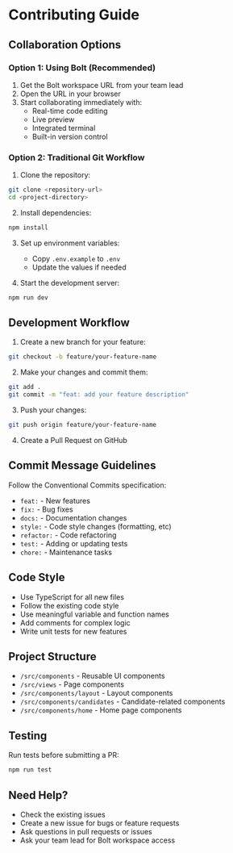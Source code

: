 # Contributing Guide

## Collaboration Options

### Option 1: Using Bolt (Recommended)

1. Get the Bolt workspace URL from your team lead
2. Open the URL in your browser
3. Start collaborating immediately with:
   - Real-time code editing
   - Live preview
   - Integrated terminal
   - Built-in version control

### Option 2: Traditional Git Workflow

1. Clone the repository:
```bash
git clone <repository-url>
cd <project-directory>
```

2. Install dependencies:
```bash
npm install
```

3. Set up environment variables:
   - Copy `.env.example` to `.env`
   - Update the values if needed

4. Start the development server:
```bash
npm run dev
```

## Development Workflow

1. Create a new branch for your feature:
```bash
git checkout -b feature/your-feature-name
```

2. Make your changes and commit them:
```bash
git add .
git commit -m "feat: add your feature description"
```

3. Push your changes:
```bash
git push origin feature/your-feature-name
```

4. Create a Pull Request on GitHub

## Commit Message Guidelines

Follow the Conventional Commits specification:

- `feat:` - New features
- `fix:` - Bug fixes
- `docs:` - Documentation changes
- `style:` - Code style changes (formatting, etc)
- `refactor:` - Code refactoring
- `test:` - Adding or updating tests
- `chore:` - Maintenance tasks

## Code Style

- Use TypeScript for all new files
- Follow the existing code style
- Use meaningful variable and function names
- Add comments for complex logic
- Write unit tests for new features

## Project Structure

- `/src/components` - Reusable UI components
- `/src/views` - Page components
- `/src/components/layout` - Layout components
- `/src/components/candidates` - Candidate-related components
- `/src/components/home` - Home page components

## Testing

Run tests before submitting a PR:
```bash
npm run test
```

## Need Help?

- Check the existing issues
- Create a new issue for bugs or feature requests
- Ask questions in pull requests or issues
- Ask your team lead for Bolt workspace access